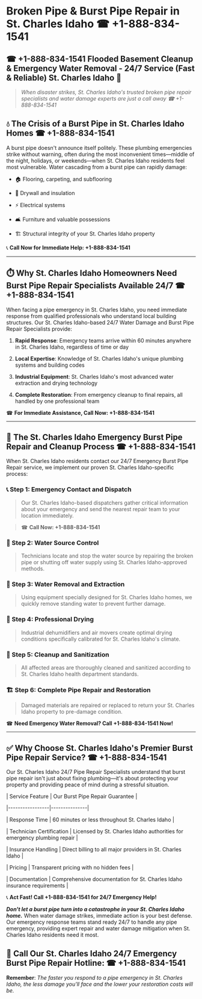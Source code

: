 # Broken Pipe & Burst Pipe Repair in St. Charles Idaho ☎ +1-888-834-1541  
## ☎ +1-888-834-1541 Flooded Basement Cleanup & Emergency Water Removal - 24/7 Service (Fast & Reliable) St. Charles Idaho 🚨  

> *When disaster strikes, St. Charles Idaho's trusted broken pipe repair specialists and water damage experts are just a call away ☎ +1-888-834-1541*  

## 💧 The Crisis of a Burst Pipe in St. Charles Idaho Homes ☎ +1-888-834-1541  

A burst pipe doesn't announce itself politely. These plumbing emergencies strike without warning, often during the most inconvenient times—middle of the night, holidays, or weekends—when St. Charles Idaho residents feel most vulnerable. Water cascading from a burst pipe can rapidly damage:  

* 🏠 Flooring, carpeting, and subflooring  
* 🧱 Drywall and insulation  
* ⚡ Electrical systems  
* 🛋️ Furniture and valuable possessions  
* 🏗️ Structural integrity of your St. Charles Idaho property  

📞 **Call Now for Immediate Help: +1-888-834-1541**  

---  

## ⏱️ Why St. Charles Idaho Homeowners Need Burst Pipe Repair Specialists Available 24/7 ☎ +1-888-834-1541  

When facing a pipe emergency in St. Charles Idaho, you need immediate response from qualified professionals who understand local building structures. Our St. Charles Idaho-based 24/7 Water Damage and Burst Pipe Repair Specialists provide:  

1. **Rapid Response**: Emergency teams arrive within 60 minutes anywhere in St. Charles Idaho, regardless of time or day  
2. **Local Expertise**: Knowledge of St. Charles Idaho's unique plumbing systems and building codes  
3. **Industrial Equipment**: St. Charles Idaho's most advanced water extraction and drying technology  
4. **Complete Restoration**: From emergency cleanup to final repairs, all handled by one professional team  

☎ **For Immediate Assistance, Call Now: +1-888-834-1541**  

---  

## 🔧 The St. Charles Idaho Emergency Burst Pipe Repair and Cleanup Process ☎ +1-888-834-1541  

When St. Charles Idaho residents contact our 24/7 Emergency Burst Pipe Repair service, we implement our proven St. Charles Idaho-specific process:  

### 📞 Step 1: Emergency Contact and Dispatch  
> Our St. Charles Idaho-based dispatchers gather critical information about your emergency and send the nearest repair team to your location immediately.  
> ☎ **Call Now: +1-888-834-1541**  

### 🚿 Step 2: Water Source Control  
> Technicians locate and stop the water source by repairing the broken pipe or shutting off water supply using St. Charles Idaho-approved methods.  

### 🌊 Step 3: Water Removal and Extraction  
> Using equipment specially designed for St. Charles Idaho homes, we quickly remove standing water to prevent further damage.  

### 💨 Step 4: Professional Drying  
> Industrial dehumidifiers and air movers create optimal drying conditions specifically calibrated for St. Charles Idaho's climate.  

### 🧼 Step 5: Cleanup and Sanitization  
> All affected areas are thoroughly cleaned and sanitized according to St. Charles Idaho health department standards.  

### 🏗️ Step 6: Complete Pipe Repair and Restoration  
> Damaged materials are repaired or replaced to return your St. Charles Idaho property to pre-damage condition.  

☎ **Need Emergency Water Removal? Call +1-888-834-1541 Now!**  

---  

## ✅ Why Choose St. Charles Idaho's Premier Burst Pipe Repair Service? ☎ +1-888-834-1541  

Our St. Charles Idaho 24/7 Pipe Repair Specialists understand that burst pipe repair isn't just about fixing plumbing—it's about protecting your property and providing peace of mind during a stressful situation.  

| Service Feature | Our Burst Pipe Repair Guarantee |  
|-----------------|---------------|  
| Response Time | 60 minutes or less throughout St. Charles Idaho |  
| Technician Certification | Licensed by St. Charles Idaho authorities for emergency plumbing repair |  
| Insurance Handling | Direct billing to all major providers in St. Charles Idaho |  
| Pricing | Transparent pricing with no hidden fees |  
| Documentation | Comprehensive documentation for St. Charles Idaho insurance requirements |  

📞 **Act Fast! Call +1-888-834-1541 for 24/7 Emergency Help!**  

***Don't let a burst pipe turn into a catastrophe in your St. Charles Idaho home.*** When water damage strikes, immediate action is your best defense. Our emergency response teams stand ready 24/7 to handle any pipe emergency, providing expert repair and water damage mitigation when St. Charles Idaho residents need it most.  

## 📱 Call Our St. Charles Idaho 24/7 Emergency Burst Pipe Repair Hotline: ☎ +1-888-834-1541  

**Remember**: *The faster you respond to a pipe emergency in St. Charles Idaho, the less damage you'll face and the lower your restoration costs will be.*